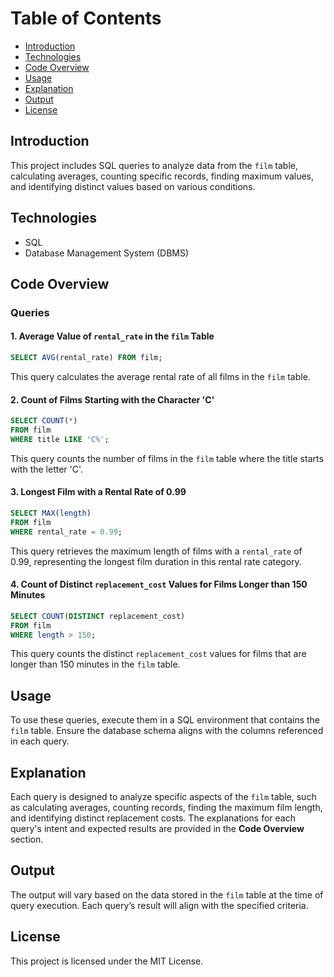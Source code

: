 
# Table of Contents

- [Introduction](#introduction)
- [Technologies](#technologies)
- [Code Overview](#code-overview)
- [Usage](#usage)
- [Explanation](#explanation)
- [Output](#output)
- [License](#license)

## Introduction

This project includes SQL queries to analyze data from the `film` table, calculating averages, counting specific records, finding maximum values, and identifying distinct values based on various conditions.

## Technologies

- SQL
- Database Management System (DBMS)

## Code Overview

### Queries

#### 1. Average Value of `rental_rate` in the `film` Table

```sql
SELECT AVG(rental_rate) FROM film;
```

This query calculates the average rental rate of all films in the `film` table.

#### 2. Count of Films Starting with the Character 'C'

```sql
SELECT COUNT(*) 
FROM film
WHERE title LIKE 'C%';
```

This query counts the number of films in the `film` table where the title starts with the letter 'C'.

#### 3. Longest Film with a Rental Rate of 0.99

```sql
SELECT MAX(length) 
FROM film
WHERE rental_rate = 0.99;
```

This query retrieves the maximum length of films with a `rental_rate` of 0.99, representing the longest film duration in this rental rate category.

#### 4. Count of Distinct `replacement_cost` Values for Films Longer than 150 Minutes

```sql
SELECT COUNT(DISTINCT replacement_cost) 
FROM film
WHERE length > 150;
```

This query counts the distinct `replacement_cost` values for films that are longer than 150 minutes in the `film` table.

## Usage

To use these queries, execute them in a SQL environment that contains the `film` table. Ensure the database schema aligns with the columns referenced in each query.

## Explanation

Each query is designed to analyze specific aspects of the `film` table, such as calculating averages, counting records, finding the maximum film length, and identifying distinct replacement costs. The explanations for each query's intent and expected results are provided in the **Code Overview** section.

## Output

The output will vary based on the data stored in the `film` table at the time of query execution. Each query’s result will align with the specified criteria.

## License

This project is licensed under the MIT License.
